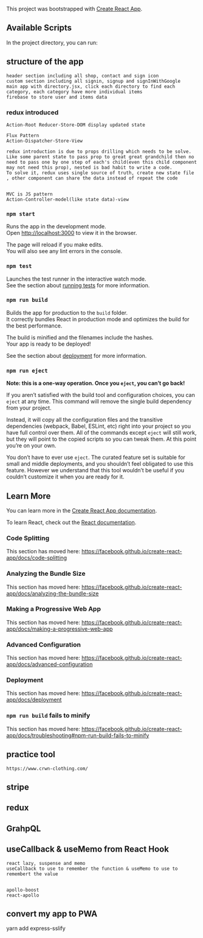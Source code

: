 This project was bootstrapped with [Create React App](https://github.com/facebook/create-react-app).

## Available Scripts

In the project directory, you can run:

## structure of the app

```
header section including all shop, contact and sign icon
custom section including all signin, signup and signInWithGoogle
main app with directory.jsx, click each directory to find each category, each category have more individual items
firebase to store user and items data
```

### redux introduced

```
Action-Root Reducer-Store-DOM display updated state

Flux Pattern
Action-Dispatcher-Store-View

redux introduction is due to props drilling which needs to be solve. Like some parent state to pass prop to great great grandchild then no need to pass one by one step of each's child(even this child component may not need this prop), nested is bad habit to write a code.
To solve it, redux uses single source of truth, create new state file , other component can share the data instead of repeat the code


MVC is JS pattern
Action-Controller-model(like state data)-view
```

### `npm start`

Runs the app in the development mode.<br />
Open [http://localhost:3000](http://localhost:3000) to view it in the browser.

The page will reload if you make edits.<br />
You will also see any lint errors in the console.

### `npm test`

Launches the test runner in the interactive watch mode.<br />
See the section about [running tests](https://facebook.github.io/create-react-app/docs/running-tests) for more information.

### `npm run build`

Builds the app for production to the `build` folder.<br />
It correctly bundles React in production mode and optimizes the build for the best performance.

The build is minified and the filenames include the hashes.<br />
Your app is ready to be deployed!

See the section about [deployment](https://facebook.github.io/create-react-app/docs/deployment) for more information.

### `npm run eject`

**Note: this is a one-way operation. Once you `eject`, you can’t go back!**

If you aren’t satisfied with the build tool and configuration choices, you can `eject` at any time. This command will remove the single build dependency from your project.

Instead, it will copy all the configuration files and the transitive dependencies (webpack, Babel, ESLint, etc) right into your project so you have full control over them. All of the commands except `eject` will still work, but they will point to the copied scripts so you can tweak them. At this point you’re on your own.

You don’t have to ever use `eject`. The curated feature set is suitable for small and middle deployments, and you shouldn’t feel obligated to use this feature. However we understand that this tool wouldn’t be useful if you couldn’t customize it when you are ready for it.

## Learn More

You can learn more in the [Create React App documentation](https://facebook.github.io/create-react-app/docs/getting-started).

To learn React, check out the [React documentation](https://reactjs.org/).

### Code Splitting

This section has moved here: https://facebook.github.io/create-react-app/docs/code-splitting

### Analyzing the Bundle Size

This section has moved here: https://facebook.github.io/create-react-app/docs/analyzing-the-bundle-size

### Making a Progressive Web App

This section has moved here: https://facebook.github.io/create-react-app/docs/making-a-progressive-web-app

### Advanced Configuration

This section has moved here: https://facebook.github.io/create-react-app/docs/advanced-configuration

### Deployment

This section has moved here: https://facebook.github.io/create-react-app/docs/deployment

### `npm run build` fails to minify

This section has moved here: https://facebook.github.io/create-react-app/docs/troubleshooting#npm-run-build-fails-to-minify

## practice tool

```
https://www.crwn-clothing.com/
```

## stripe

## redux

## GrahpQL

## useCallback & useMemo from React Hook

```
react lazy, suspense and memo
useCallback to use to remember the function & useMemo to use to remembert the value


apollo-boost
react-apollo
```

## convert my app to PWA

yarn add express-sslify
